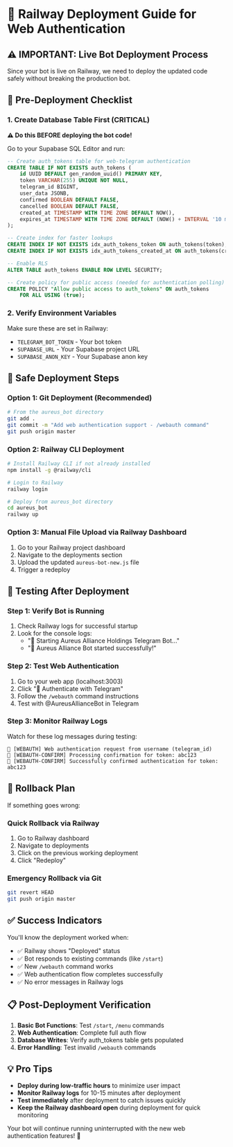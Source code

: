 # 🚂 Railway Deployment Guide for Web Authentication

## ⚠️ **IMPORTANT: Live Bot Deployment Process**

Since your bot is live on Railway, we need to deploy the updated code safely without breaking the production bot.

## 🔧 **Pre-Deployment Checklist**

### **1. Create Database Table First** (CRITICAL)
**⚠️ Do this BEFORE deploying the bot code!**

Go to your Supabase SQL Editor and run:

```sql
-- Create auth_tokens table for web-telegram authentication
CREATE TABLE IF NOT EXISTS auth_tokens (
    id UUID DEFAULT gen_random_uuid() PRIMARY KEY,
    token VARCHAR(255) UNIQUE NOT NULL,
    telegram_id BIGINT,
    user_data JSONB,
    confirmed BOOLEAN DEFAULT FALSE,
    cancelled BOOLEAN DEFAULT FALSE,
    created_at TIMESTAMP WITH TIME ZONE DEFAULT NOW(),
    expires_at TIMESTAMP WITH TIME ZONE DEFAULT (NOW() + INTERVAL '10 minutes')
);

-- Create index for faster lookups
CREATE INDEX IF NOT EXISTS idx_auth_tokens_token ON auth_tokens(token);
CREATE INDEX IF NOT EXISTS idx_auth_tokens_created_at ON auth_tokens(created_at);

-- Enable RLS
ALTER TABLE auth_tokens ENABLE ROW LEVEL SECURITY;

-- Create policy for public access (needed for authentication polling)
CREATE POLICY "Allow public access to auth_tokens" ON auth_tokens
    FOR ALL USING (true);
```

### **2. Verify Environment Variables**
Make sure these are set in Railway:
- `TELEGRAM_BOT_TOKEN` - Your bot token
- `SUPABASE_URL` - Your Supabase project URL
- `SUPABASE_ANON_KEY` - Your Supabase anon key

## 🚀 **Safe Deployment Steps**

### **Option 1: Git Deployment (Recommended)**
```bash
# From the aureus_bot directory
git add .
git commit -m "Add web authentication support - /webauth command"
git push origin master
```

### **Option 2: Railway CLI Deployment**
```bash
# Install Railway CLI if not already installed
npm install -g @railway/cli

# Login to Railway
railway login

# Deploy from aureus_bot directory
cd aureus_bot
railway up
```

### **Option 3: Manual File Upload via Railway Dashboard**
1. Go to your Railway project dashboard
2. Navigate to the deployments section
3. Upload the updated `aureus-bot-new.js` file
4. Trigger a redeploy

## 🧪 **Testing After Deployment**

### **Step 1: Verify Bot is Running**
1. Check Railway logs for successful startup
2. Look for the console logs:
   - "🚀 Starting Aureus Alliance Holdings Telegram Bot..."
   - "🤖 Aureus Alliance Bot started successfully!"

### **Step 2: Test Web Authentication**
1. Go to your web app (localhost:3003)
2. Click "🔐 Authenticate with Telegram"
3. Follow the `/webauth` command instructions
4. Test with @AureusAllianceBot in Telegram

### **Step 3: Monitor Railway Logs**
Watch for these log messages during testing:
```
🔐 [WEBAUTH] Web authentication request from username (telegram_id)
🔐 [WEBAUTH-CONFIRM] Processing confirmation for token: abc123
🔐 [WEBAUTH-CONFIRM] Successfully confirmed authentication for token: abc123
```

## 🚨 **Rollback Plan**

If something goes wrong:

### **Quick Rollback via Railway**
1. Go to Railway dashboard
2. Navigate to deployments
3. Click on the previous working deployment
4. Click "Redeploy"

### **Emergency Rollback via Git**
```bash
git revert HEAD
git push origin master
```

## ✅ **Success Indicators**

You'll know the deployment worked when:
- ✅ Railway shows "Deployed" status
- ✅ Bot responds to existing commands (like `/start`)
- ✅ New `/webauth` command works
- ✅ Web authentication flow completes successfully
- ✅ No error messages in Railway logs

## 📋 **Post-Deployment Verification**

1. **Basic Bot Functions**: Test `/start`, `/menu` commands
2. **Web Authentication**: Complete full auth flow
3. **Database Writes**: Verify auth_tokens table gets populated
4. **Error Handling**: Test invalid `/webauth` commands

## 💡 **Pro Tips**

- **Deploy during low-traffic hours** to minimize user impact
- **Monitor Railway logs** for 10-15 minutes after deployment
- **Test immediately** after deployment to catch issues quickly
- **Keep the Railway dashboard open** during deployment for quick monitoring

Your bot will continue running uninterrupted with the new web authentication features! 🎉
